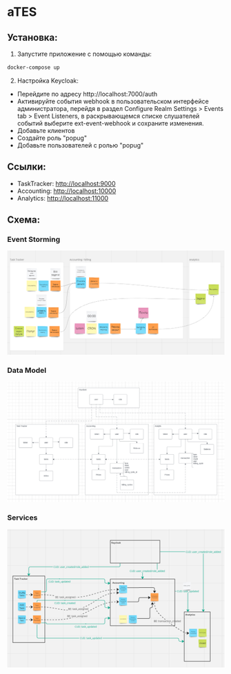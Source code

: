 # aTES

## Установка:
1) Запустите приложение с помощью команды:
```bash
docker-compose up
```

2) Настройка Keycloak:
- Перейдите по адресу http://localhost:7000/auth
- Активируйте события webhook в пользовательском интерфейсе администратора, перейдя в раздел Configure Realm Settings > Events tab > Event Listeners, в раскрывающемся списке слушателей событий выберите ext-event-webhook и сохраните изменения.
- Добавьте клиентов
- Создайте роль "popug"
- Добавьте пользователей с ролью "popug"

## Ссылки:
- TaskTracker: [http://localhost:9000](http://localhost:9000)
- Accounting: [http://localhost:10000](http://localhost:10000)
- Analytics: [http://localhost:11000](http://localhost:11000)

## Схема:
### Event Storming
![Event Storming](images/hw_1/ES.png)
### Data Model
![Data Model](images/hw_1/DM.png)
### Services
![Services](images/hw_1/Services.png)